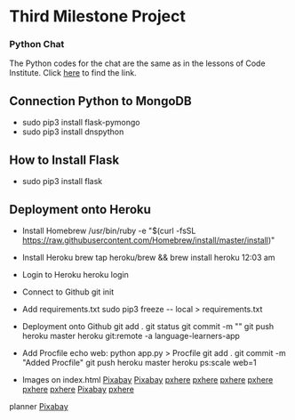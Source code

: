 # Third Milestone Project

### Python Chat
The Python codes for the chat are the same as in the lessons of Code Institute. Click [here]() to find the link.

## Connection Python to MongoDB
- sudo pip3 install flask-pymongo
- sudo pip3 install dnspython

## How to Install Flask
- sudo pip3 install flask

## Deployment onto Heroku
- Install Homebrew
/usr/bin/ruby -e "$(curl -fsSL https://raw.githubusercontent.com/Homebrew/install/master/install)"

- Install Heroku
brew tap heroku/brew && brew install heroku
12:03 am

- Login to Heroku 
heroku login

- Connect to Github
git init 

- Add requirements.txt
sudo pip3 freeze -- local > requirements.txt

- Deployment onto Github
git add .
git status
git commit -m ""
git push heroku master
heroku git:remote -a language-learners-app

- Add Procfile 
echo web: python app.py > Procfile
git add .
git commit -m "Added Procfile"
git push heroku master
heroku ps:scale web=1

- Images on index.html
[Pixabay](https://pixabay.com/photos/notebook-workplace-desk-iphone-336634/)
[Pixabay](https://pixabay.com/de/photos/code-javascript-programmieren-3337044/)
[pxhere](https://pxhere.com/en/photo/1446103)
[pxhere](https://pxhere.com/en/photo/1366348)
[pxhere](https://pxhere.com/en/photo/860609)
[pxhere](https://pixabay.com/de/photos/sch%C3%BCler-eingabe-tastatur-text-849825/)
[pxhere](https://pxhere.com/en/photo/1434873)
[pxhere](https://pxhere.com/en/photo/1435021)
[Pixabay](https://pixabay.com/de/illustrations/netz-netzwerk-programmierung-3706562/)
[pxhere](https://pxhere.com/en/photo/693080)

planner
[Pixabay](https://pixabay.com/de/photos/routenplaner-2019-jahr-kalender-3820633/)
